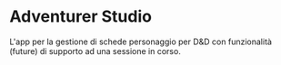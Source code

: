 # Adventurer Studio
L'app per la gestione di schede personaggio per D&D con funzionalità (future) di supporto ad una sessione in corso.
